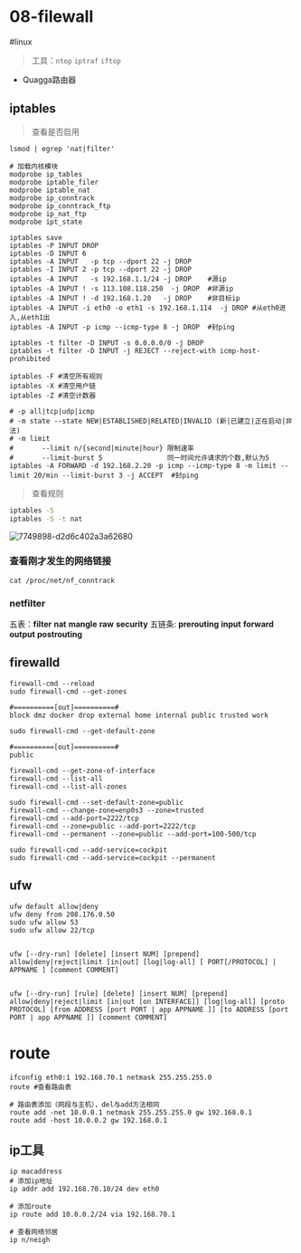 # 08-filewall

#linux 

> 工具：`ntop` `iptraf` `iftop`

- Quagga路由器

## iptables

> 查看是否启用

```shell
lsmod | egrep 'nat|filter' 

# 加载内核模块
modprobe ip_tables
modprobe iptable_filer
modprobe iptable_nat
modprobe ip_conntrack
modprobe ip_conntrack_ftp
modprobe ip_nat_ftp
modprobe ipt_state
```

```shell
iptables save
iptables -P INPUT DROP
iptables -D INPUT 6
iptables -A INPUT   -p tcp --dport 22 -j DROP
iptables -I INPUT 2 -p tcp --dport 22 -j DROP
iptables -A INPUT   -s 192.168.1.1/24 -j DROP    #源ip
iptables -A INPUT ! -s 113.108.118.250  -j DROP  #非源ip
iptables -A INPUT ! -d 192.168.1.20   -j DROP    #非目标ip
iptables -A INPUT -i eth0 -o eth1 -s 192.168.1.114  -j DROP #从eth0进入,从eth1出
iptables -A INPUT -p icmp --icmp-type 8 -j DROP  #封ping

iptables -t filter -D INPUT -s 0.0.0.0/0 -j DROP
iptables -t filter -D INPUT -j REJECT --reject-with icmp-host-prohibited

iptables -F #清空所有规则
iptables -X #清空用户链
iptables -Z #清空计数器

# -p all|tcp|udp|icmp
# -m state --state NEW|ESTABLISHED|RELATED|INVALID (新|已建立|正在启动|非法)
# -m limit
# 		--limit n/{second|minute|hour} 限制速率
#       --limit-burst 5                同一时间允许请求的个数,默认为5
iptables -A FORWARD -d 192.168.2.20 -p icmp --icmp-type 8 -m limit --limit 20/min --limit-burst 3 -j ACCEPT  #封ping
```

> 查看规则

```bash
iptables -S
iptables -S -t nat
```

![7749898-d2d6c402a3a62680](7749898-d2d6c402a3a62680.png)


### 查看刚才发生的网络链接
```
cat /proc/net/nf_conntrack
```

### netfilter

五表：**filter** **nat** **mangle** **raw** **security**
五链条: **prerouting** **input** **forward** **output** **postrouting**


## firewalld

```shell
firewall-cmd --reload
sudo firewall-cmd --get-zones

#==========[out]==========#    
block dmz docker drop external home internal public trusted work

sudo firewall-cmd --get-default-zone

#==========[out]==========#    
public

firewall-cmd --get-zone-of-interface
firewall-cmd --list-all
firewall-cmd --list-all-zones
```

```shell
sudo firewall-cmd --set-default-zone=public
firewall-cmd --change-zone=enp0s3 --zone=trusted
firewall-cmd --add-port=2222/tcp 
firewall-cmd --zone=public --add-port=2222/tcp 
firewall-cmd --permanent --zone=public --add-port=100-500/tcp

```

```shell
sudo firewall-cmd --add-service=cockpit
sudo firewall-cmd --add-service=cockpit --permanent

```


## ufw

```shell
ufw default allow|deny
ufw deny from 208.176.0.50
sudo ufw allow 53
sudo ufw allow 22/tcp


ufw [--dry-run] [delete] [insert NUM] [prepend] allow|deny|reject|limit [in|out] [log|log-all] [ PORT[/PROTOCOL] | APPNAME ] [comment COMMENT]
    

ufw [--dry-run] [rule] [delete] [insert NUM] [prepend] allow|deny|reject|limit [in|out [on INTERFACE]] [log|log-all] [proto PROTOCOL] [from ADDRESS [port PORT | app APPNAME ]] [to ADDRESS [port PORT | app APPNAME ]] [comment COMMENT]
```

# route

```shell
ifconfig eth0:1 192.168.70.1 netmask 255.255.255.0
route #查看路由表

# 路由表添加（网段与主机），del与add方法相同
route add -net 10.0.0.1 netmask 255.255.255.0 gw 192.168.0.1
route add -host 10.0.0.2 gw 192.168.0.1
```

## ip工具

```shell
ip macaddress
# 添加ip地址
ip addr add 192.168.70.10/24 dev eth0

# 添加route
ip route add 10.0.0.2/24 via 192.168.70.1

# 查看网络邻居
ip n/neigh
```
